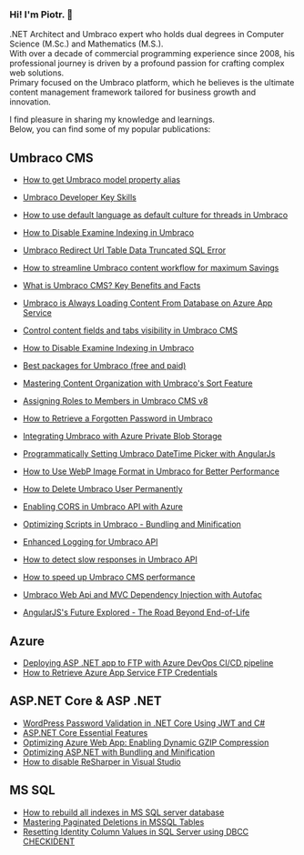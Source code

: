 ### Hi! I'm Piotr.  👋

.NET Architect and Umbraco expert who holds dual degrees in Computer Science (M.Sc.) and Mathematics (M.S.).<br> 
With over a decade of commercial programming experience since 2008, his professional journey is driven by a profound passion for crafting complex web solutions.<br> 
Primary focused on the Umbraco platform, which he believes is the ultimate content management framework tailored for business growth and innovation.

I find pleasure in sharing my knowledge and learnings.<br> 
Below, you can find some of my popular publications:

## Umbraco CMS
* [How to get Umbraco model property alias](https://umbracare.net/blog/how-to-get-umbraco-model-property-alias/)
* [Umbraco Developer Key Skills](https://umbracare.net/blog/umbraco-developer-key-skills/)
* [How to use default language as default culture for threads in Umbraco](https://umbracare.net/blog/how-to-use-default-language-as-default-culture-for-threads-in-umbraco/)
* [How to Disable Examine Indexing in Umbraco](https://umbracare.net/blog/how-to-disable-examine-indexing-in-umbraco/)
* [Umbraco Redirect Url Table Data Truncated SQL Error](https://umbracare.net/blog/umbraco-redirect-url-table-data-truncated-sql-error/)
* [How to streamline Umbraco content workflow for maximum Savings](https://umbracare.net/blog/how-to-streamline-umbraco-content-workflow-for-maximum-savings/)
* [What is Umbraco CMS? Key Benefits and Facts](https://umbracare.net/blog/what-is-umbraco-cms/)
* [Umbraco is Always Loading Content From Database on Azure App Service](https://umbracare.net/blog/umbraco-is-always-loading-content-from-database-on-azure-app-service/)
* [Control content fields and tabs visibility in Umbraco CMS](https://umbracare.net/blog/control-content-fields-and-tabs-visibility-in-umbraco-cms/)
* [How to Disable Examine Indexing in Umbraco](https://umbracare.net/blog/how-to-disable-examine-indexing-in-umbraco/)

* [Best packages for Umbraco (free and paid)](https://umbracare.net/blog/best-packages-for-umbraco-free-and-paid/)
* [Mastering Content Organization with Umbraco's Sort Feature](https://umbracare.net/blog/mastering-content-organization-with-umbracos-sort-feature/)
* [Assigning Roles to Members in Umbraco CMS v8](https://umbracare.net/blog/assigning-roles-to-members-in-umbraco-cms-v8/)
* [How to Retrieve a Forgotten Password in Umbraco](https://umbracare.net/blog/how-to-retrieve-a-forgotten-password-in-umbraco/)
* [Integrating Umbraco with Azure Private Blob Storage](https://umbracare.net/blog/integrating-umbraco-with-azure-private-blob-storage/)
* [Programmatically Setting Umbraco DateTime Picker with AngularJs](https://umbracare.net/blog/programmatically-setting-umbraco-datetime-picker-with-angularjs/)
* [How to Use WebP Image Format in Umbraco for Better Performance](https://umbracare.net/blog/how-to-use-webp-image-format-in-umbraco-for-better-performance/)

* [How to Delete Umbraco User Permanently](https://umbracare.net/blog/how-to-delete-umbraco-user-permanently/)
* [Enabling CORS in Umbraco API with Azure](https://umbracare.net/blog/enabling-cors-in-umbraco-api-with-azure/)
* [Optimizing Scripts in Umbraco - Bundling and Minification](https://umbracare.net/blog/optimizing-scripts-in-umbraco-bundling-and-minification/)
* [Enhanced Logging for Umbraco API](https://umbracare.net/blog/enhanced-logging-for-umbraco-api/)
* [How to detect slow responses in Umbraco API](https://umbracare.net/blog/how-to-detect-slow-responses-in-umbraco-api/)
* [How to speed up Umbraco CMS performance](https://umbracare.net/blog/how-to-speed-up-umbraco-cms-performance/)
* [Umbraco Web Api and MVC Dependency Injection with Autofac](https://umbracare.net/blog/umbraco-web-api-and-mvc-dependency-injection-with-autofac/)
* [AngularJS's Future Explored - The Road Beyond End-of-Life](https://umbracare.net/blog/what-it-is-the-future-of-angularjs/)
  
## Azure

* [Deploying ASP .NET app to FTP with Azure DevOps CI/CD pipeline](https://umbracare.net/blog/deploying-asp-net-app-to-ftp-with-azure-devops-cicd-pipeline/)
* [How to Retrieve Azure App Service FTP Credentials](https://umbracare.net/blog/how-to-retrieve-azure-app-service-ftp-credentials/)

## ASP.NET Core & ASP .NET
* [WordPress Password Validation in .NET Core Using JWT and C#](https://umbracare.net/blog/wordpress-password-validation-in-net-core-using-jwt-and-c-sharp/)
* [ASP.NET Core Essential Features](https://umbracare.net/blog/aspnet-core-essential-features/)
* [Optimizing Azure Web App: Enabling Dynamic GZIP Compression](https://umbracare.net/blog/optimizing-azure-web-app-enabling-dynamic-gzip-compression/)
* [Optimizing ASP.NET with Bundling and Minification](https://umbracare.net/blog/optimizing-aspnet-with-bundling-and-minification/)
* [How to disable ReSharper in Visual Studio](https://umbracare.net/blog/disabling-resharper-in-visual-studio/)

## MS SQL
* [How to rebuild all indexes in MS SQL server database](https://umbracare.net/blog/how-to-rebuild-all-indexes-in-ms-sql-server-database/)
* [Mastering Paginated Deletions in MSSQL Tables](https://umbracare.net/blog/mastering-paginated-deletions-in-mssql-tables/)
* [Resetting Identity Column Values in SQL Server using DBCC CHECKIDENT](https://umbracare.net/blog/resetting-identity-column-values-in-sql-server-using-dbcc-checkident/)

<!--
**piotrbach/piotrbach** is a ✨ _special_ ✨ repository because its `README.md` (this file) appears on your GitHub profile.


Here are some ideas to get you started:

- 🔭 I’m currently working on ...
- 🌱 I’m currently learning ...
- 👯 I’m looking to collaborate on ...
- 🤔 I’m looking for help with ...
- 💬 Ask me about ...
- 📫 How to reach me: ...
- 😄 Pronouns: ...
- ⚡ Fun fact: ...
-->
